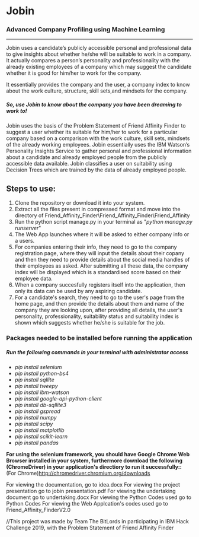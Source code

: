 # Jobin
### Advanced Company Profiling using Machine Learning
______________________________________________________________________________

Jobin uses a candidate’s publicly accessible personal and professional data to give insights about whether he/she will be suitable to work in a company. It actually compares a person’s personality and professionality with the already existing employees of a company which may suggest the candidate whether it is good for him/her to work for the company.


It essentially provides the company and the user, a company index to know about the work culture, structure, skill sets,and mindsets for
the company.

##### So, use Jobin to know about the company you have been dreaming to work to!

Jobin uses the basis of the Problem Statement of Friend Affinity Finder to suggest a user whether its suitable for him/her to work for a particular company based on a comparison with the work culture, skill sets, mindsets of the already working employees.
Jobin essentially uses the IBM Watson’s Personality Insights Service to gather personal and professional information about a candidate and already employed people from the publicly accessible data available. 
Jobin classifies a user on suitability using Decision Trees which are trained by the data of already employed people.


## Steps to use:
1. Clone the repository or download it into your system.
2. Extract all the files present in compressed format and move into the directory of Friend_Affinity_Finder\Friend_Affinity_Finder\Friend_Affinity
3. Run the python script manage.py in your terminal as "*python manage.py runserver*"
4. The Web App launches where it will be asked to either company info or a users.
5. For companies entering their info, they need to go to the company registration page, where they will input the details about their copany and then they need to provide details about the social media handles of their employees as asked. After submitting all these data, the company index will be displayed which is a standardised score based on their employee data.
6. When a company succesfully registers itself into the application, then only its data can be used by any aspiring candidate.
7. For a candidate's search, they need to go to the user's page from the home page, and then provide the details about them and name of the company they are looking upon, after providing all details, the user's personality, professionality, suitability status and suitability index is shown which suggests whether he/she is suitable for the job.


### Packages needed to be installed before running the application
##### Run the following commands in your terminal with administrator access
- *pip install selenium*
- *pip install python-bs4*
- *pip install sqllite*
- *pip install tweepy*
- *pip install ibm-watson*
- *pip install google-api-python-client*
- *pip install db-sqllite3*
- *pip install gspread*
- *pip install numpy*
- *pip install scipy*
- *pip install matplotlib*
- *pip install scikit-learn*
- *pip install pandas*

**For using the selenium framework, you should have Google Chrome Web Browser installed in your system, furthermore download the following (ChromeDriver) in your application's directiory to run it successfully::**
(For Chrome)http://chromedriver.chromium.org/downloads


For viewing the documentation, go to idea.docx
For viewing the project presentation go to jobin presentation.pdf
For viewing the undertaking document go to undertaking.docx
For viewing the Python Codes used go to Python Codes
For viewing the Web Applcation's codes used go to Friend_Affinity_FinderV2.0


//This project was made by Team The BitLords in participating in IBM Hack Challenge 2019, with the Problem Statement of Friend Affinity Finder
